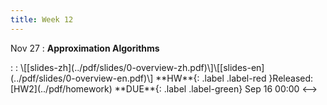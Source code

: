 ```yaml
---
title: Week 12
---
```


Nov 27
: **Approximation Algorithms**
<!-->:  :  \[[slides-zh](../pdf/slides/0-overview-zh.pdf)\]\[[slides-en](../pdf/slides/0-overview-en.pdf)\]
  **HW**{: .label .label-red }Released: [HW2](../pdf/homework)  **DUE**{: .label .label-green} Sep 16  00:00
<-->




  

